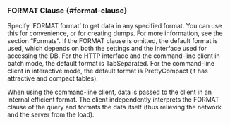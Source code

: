 ### FORMAT Clause {#format-clause}

Specify ‘FORMAT format’ to get data in any specified format.
You can use this for convenience, or for creating dumps.
For more information, see the section “Formats”.
If the FORMAT clause is omitted, the default format is used, which depends on both the settings and the interface used for accessing the DB. For the HTTP interface and the command-line client in batch mode, the default format is TabSeparated. For the command-line client in interactive mode, the default format is PrettyCompact (it has attractive and compact tables).

When using the command-line client, data is passed to the client in an internal efficient format. The client independently interprets the FORMAT clause of the query and formats the data itself (thus relieving the network and the server from the load).
